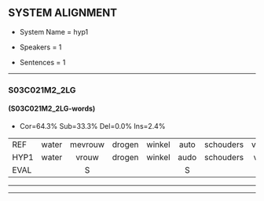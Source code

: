 
## SYSTEM ALIGNMENT

- System Name = hyp1

- Speakers = 1

- Sentences = 1

---

### S03C021M2_2LG

#### (S03C021M2_2LG-words)

- Cor=64.3%	Sub=33.3%	Del=0.0%	Ins=2.4%

|  |  |  |  |  |  |  |  |  |  |  |  |  |  |  |  |  |  |  |  |  |  |  |  |  |  |  |  |  |  |  |  |  |  |  |  |  |  |  |  |  |  |  |
|:--- |:---:|:---:|:---:|:---:|:---:|:---:|:---:|:---:|:---:|:---:|:---:|:---:|:---:|:---:|:---:|:---:|:---:|:---:|:---:|:---:|:---:|:---:|:---:|:---:|:---:|:---:|:---:|:---:|:---:|:---:|:---:|:---:|:---:|:---:|:---:|:---:|:---:|:---:|:---:|:---:|:---:|:---:|
| REF | water | mevrouw | drogen | winkel | auto | schouders | verhaal | koning | moeilijk | speelplaats | drinken | hoofdpijn | regen | vliegtuig | stoppen |  | opnieuw | gooien | sneeuwen | moeder | liedje | potlood | fietsbel | vinger | dichtbij | meisje | * | chauffeur | muziek | waarom | scheuren | lawaai | zwemmen | vuurwerk | appel | cola | kussen | eerste | circus | kleuren | voetbal | vlinder |
| HYP1 | water | vrouw | drogen | winkel | audo | schouders | vrouw | koning | moeilijk | beelplaas | drinken | hoofdpijn | regen | vliegtuig | stoppen | nieuw | goien | snee | joen | moeder | vlietje | potloot | fietsbel | vinger | dichtbij | meisje | schauf | chauffeur | muziek | waarom | scheuren | lawaai | zwenmen | vuurwerk | appel | kola | cussen | eerste | circus | kleuren | voetbal | linder |
| EVAL |  | S |  |  | S |  | S |  |  | S |  |  |  |  |  | I | S | S | S |  | S | S |  |  |  |  | S |  |  |  |  |  | S |  |  | S | S |  |  |  |  | S |
---

---
